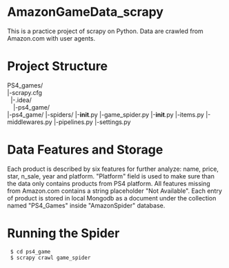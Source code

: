 # AmazonGameData_scrapy
This is a practice project of scrapy on Python. Data are crawled from Amazon.com with user agents.
# Project Structure
PS4_games/ <br>
|-scrapy.cfg<br>
&nbsp;&nbsp;|-.idea/<br>
&emsp;|-ps4_game/<br>
    |-ps4_game/
      |-spiders/
        |-__init__.py
        |-game_spider.py
      |-__init__.py
      |-items.py
      |-middlewares.py
      |-pipelines.py
      |-settings.py
    
# Data Features and Storage
Each product is described by six features for further analyze: name, price, star, n_sale, year and platform. "Platform" field is used to make
sure than the data only contains products from PS4 platform. All features missing from Amazon.com contains a string placeholder "Not Available".
Each entry of product is stored in local Mongodb as a document under the collection named "PS4_Games" inside "AmazonSpider" database.
# Running the Spider
 ```
  $ cd ps4_game
  $ scrapy crawl game_spider
```
